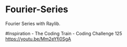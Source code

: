# Fourier-Series
Fourier Series with Raylib.

#Inspiration - The Coding Train - Coding Challenge 125
https://youtu.be/Mm2eYfj0SgA

